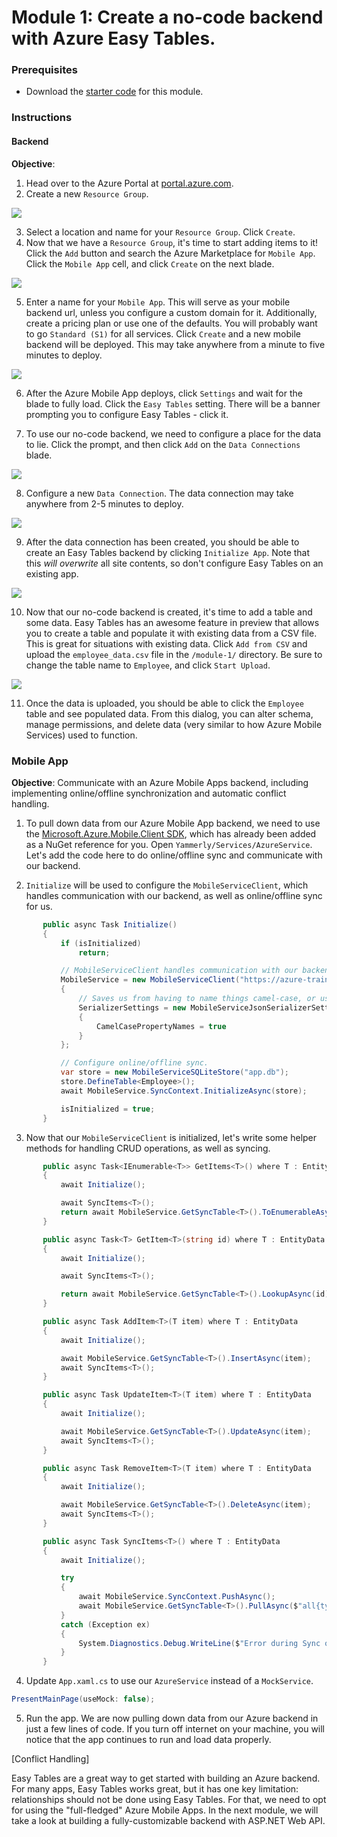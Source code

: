 # Module 1: Create a no-code backend with Azure Easy Tables.

### Prerequisites
* Download the [starter code](http://www.google.com) for this module.

### Instructions
#### Backend
**Objective**:

1. Head over to the Azure Portal at [portal.azure.com](portal.azure.com).
2. Create a new `Resource Group`.

 ![](/modules/module-1/images/create_resource_group.png)

3. Select a location and name for your `Resource Group`. Click `Create`. 
4. Now that we have a `Resource Group`, it's time to start adding items to it! Click the `Add` button and search the Azure Marketplace for `Mobile App`. Click the `Mobile App` cell, and click `Create` on the next blade.

 ![](/modules/module-1/images/create_new_mobile_app.png)

5. Enter a name for your `Mobile App`. This will serve as your mobile backend url, unless you configure a custom domain for it. Additionally, create a pricing plan or use one of the defaults. You will probably want to go `Standard (S1)` for all services. Click `Create` and a new mobile backend will be deployed. This may take anywhere from a minute to five minutes to deploy.

 ![](/modules/module-1/images/create_mobile_app.png)

6. After the Azure Mobile App deploys, click `Settings` and wait for the blade to fully load. Click the `Easy Tables` setting. There will be a banner prompting you to configure Easy Tables - click it. 

7. To use our no-code backend, we need to configure a place for the data to lie. Click the prompt, and then click `Add` on the `Data Connections` blade.

 ![](/modules/module-1/images/connect_database.png)

8. Configure a new `Data Connection`. The data connection may take anywhere from 2-5 minutes to deploy.

 ![](/modules/module-1/images/configure_data_connection.png)

9. After the data connection has been created, you should be able to create an Easy Tables backend by clicking `Initialize App`. Note that this _will overwrite_ all site contents, so don't configure Easy Tables on an existing app.

 ![](/modules/module-1/images/initialize_app.png)

10. Now that our no-code backend is created, it's time to add a table and some data. Easy Tables has an awesome feature in preview that allows you to create a table and populate it with existing data from a CSV file. This is great for situations with existing data. Click `Add from CSV` and upload the `employee_data.csv` file in the `/module-1/` directory. Be sure to change the table name to `Employee`, and click `Start Upload`.

 ![](/modules/module-1/images/populated_easy_table.png)

11. Once the data is uploaded, you should be able to click the `Employee` table and see populated data. From this dialog, you can alter schema, manage permissions, and delete data (very similar to how Azure Mobile Services) used to function.

### Mobile App
**Objective**: Communicate with an Azure Mobile Apps backend, including implementing online/offline synchronization and automatic conflict handling.

1. To pull down data from our Azure Mobile App backend, we need to use the [Microsoft.Azure.Mobile.Client SDK](), which has already been added as a NuGet reference for you. Open `Yammerly/Services/AzureService`. Let's add the code here to do online/offline sync and communicate with our backend.

2. `Initialize` will be used to configure the `MobileServiceClient`, which handles communication with our backend, as well as online/offline sync for us.

 ```csharp
        public async Task Initialize()
        {
            if (isInitialized)
                return;

            // MobileServiceClient handles communication with our backend, auth, and more for us.
            MobileService = new MobileServiceClient("https://azure-training.azurewebsites.net", null)
            {
                // Saves us from having to name things camel-case, or use custom JsonProperty attributes.
                SerializerSettings = new MobileServiceJsonSerializerSettings
                {
                    CamelCasePropertyNames = true
                }
            };

            // Configure online/offline sync.
            var store = new MobileServiceSQLiteStore("app.db");
            store.DefineTable<Employee>();
            await MobileService.SyncContext.InitializeAsync(store);

            isInitialized = true;
        }
 ```

3. Now that our `MobileServiceClient` is initialized, let's write some helper methods for handling CRUD operations, as well as syncing.

 ```csharp
        public async Task<IEnumerable<T>> GetItems<T>() where T : EntityData
        {
            await Initialize();

            await SyncItems<T>();
            return await MobileService.GetSyncTable<T>().ToEnumerableAsync();
        }

        public async Task<T> GetItem<T>(string id) where T : EntityData
        {
            await Initialize();

            await SyncItems<T>();

            return await MobileService.GetSyncTable<T>().LookupAsync(id);
        }

        public async Task AddItem<T>(T item) where T : EntityData
        {
            await Initialize();

            await MobileService.GetSyncTable<T>().InsertAsync(item);
            await SyncItems<T>();
        }

        public async Task UpdateItem<T>(T item) where T : EntityData
        {
            await Initialize();

            await MobileService.GetSyncTable<T>().UpdateAsync(item);
            await SyncItems<T>();
        }

        public async Task RemoveItem<T>(T item) where T : EntityData
        {
            await Initialize();

            await MobileService.GetSyncTable<T>().DeleteAsync(item);
            await SyncItems<T>();
        }

        public async Task SyncItems<T>() where T : EntityData
        {
            await Initialize();

            try
            {
                await MobileService.SyncContext.PushAsync();
                await MobileService.GetSyncTable<T>().PullAsync($"all{typeof(T).Name}", MobileService.GetSyncTable<T>().CreateQuery());
            }
            catch (Exception ex)
            {
                System.Diagnostics.Debug.WriteLine($"Error during Sync occurred: {ex.Message}");
            }
        }
 ```

4. Update `App.xaml.cs` to use our `AzureService` instead of a `MockService`.

 ```csharp
 PresentMainPage(useMock: false);
 ```

5. Run the app. We are now pulling down data from our Azure backend in just a few lines of code. If you turn off internet on your machine, you will notice that the app continues to run and load data properly.

[Conflict Handling]

Easy Tables are a great way to get started with building an Azure backend. For many apps, Easy Tables works great, but it has one key limitation: relationships should not be done using Easy Tables. For that, we need to opt for using the "full-fledged" Azure Mobile Apps. In the next module, we will take a look at building a fully-customizable backend with ASP.NET Web API.